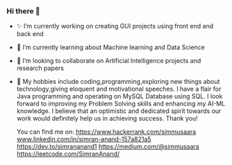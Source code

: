 ### Hi there 👋

- ✨ I’m currently working on creating GUI projects using front end and back end
- 🔹 I’m currently learning about Machine learning and Data Science
- 🌟 I’m looking to collaborate on Artificial Intelligence projects and research papers
- 💫 My hobbies include coding,programming,exploring new things about technology,giving eloquent and motivational speeches.
I have a flair for Java programming and operating on MySQL Database using SQL. I look forward to improving my Problem Solving skills and enhancing my AI-ML knowledge.
I believe that an optimistic and dedicated spirit towards our work would definitely help us in achieving success. 
Thank you!
	
	You can find me on:
	https://www.hackerrank.com/simmusaara
	www.linkedin.com/in/simran-anand-157a821a5
	https://dev.to/simrananand1
	https://medium.com/@simmusaara
	https://leetcode.com/SimranAnand/
